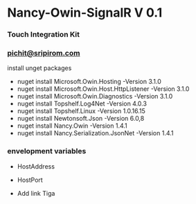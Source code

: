 # Nancy-Owin-SignalR V 0.1

### Touch Integration Kit
### pichit@sripirom.com



install unget packages
- nuget install Microsoft.Owin.Hosting -Version 3.1.0
- nuget install Microsoft.Owin.Host.HttpListener -Version 3.1.0
- nuget install Microsoft.Owin.Diagnostics -Version 3.1.0
- nuget install Topshelf.Log4Net -Version 4.0.3
- nuget install Topshelf.Linux -Version 1.0.16.15
- nuget install Newtonsoft.Json -Version 6.0,8
- nuget install Nancy.Owin -Version 1.4.1
- nuget install Nancy.Serialization.JsonNet -Version 1.4.1


### envelopment variables
- HostAddress
- HostPort


- Add link Tiga
